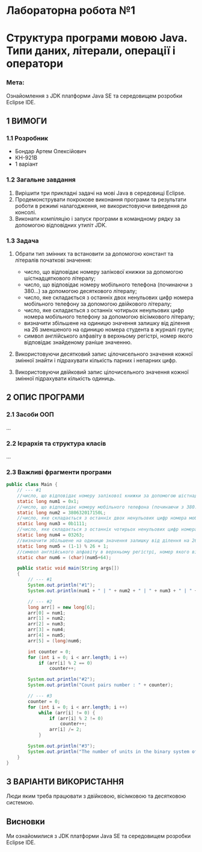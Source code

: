 # Лабораторна робота №1
# Структура програми мовою Java. Типи даних, літерали, операції і оператори

### Мета:
Ознайомлення з JDK платформи Java SE та середовищем розробки Eclipse IDE.

## 1 ВИМОГИ
### 1.1 Розробник
- Бондар Артем Олексiйович
- КН-921В
- 1 варiант

### 1.2 Загальне завдання
1. Вирішити три прикладні задачі на мові Java в середовищі Eclipse.
2. Продемонструвати покрокове виконання програми та результати роботи в режимі налагодження, не використовуючи виведення до консолі.
3. Виконати компіляцію і запуск програми в командному рядку за допомогою відповідних утиліт JDK.

### 1.3 Задача
1. Обрати тип змінних та встановити за допомогою констант та літералів початкові значення:
    - число, що відповідає номеру залікової книжки за допомогою шістнадцяткового літералу;
    - число, що відповідає номеру мобільного телефона (починаючи з 380...) за допомогою десяткового літералу;
    - число, яке складається з останніх двох ненульових цифр номера мобільного телефону за допомогою двійкового літералу;
    - число, яке складається з останніх чотирьох ненульових цифр номера мобільного телефону за допомогою вісімкового літералу;
    - визначити збільшене на одиницю значення залишку від ділення на 26 зменшеного на одиницю номера студента в журналі групи;
    - символ англійського алфавіту в верхньому регістрі, номер якого відповідає знайденому раніше значенню.
2. Використовуючи десятковий запис цілочисельного значення кожної змінної знайти і підрахувати кількість парних і непарних цифр.

3. Використовуючи двійковий запис цілочисельного значення кожної змінної підрахувати кількість одиниць.

## 2 ОПИС ПРОГРАМИ

### 2.1 Засоби ООП
...

### 2.2 Ієрархія та структура класів
...

### 2.3 Важливі фрагменти програми
```java
public class Main {
    // --- #1
    //число, що відповідає номеру залікової книжки за допомогою шістнадцяткового літералу;
    static long num1 = 0x1;
    //число, що відповідає номеру мобільного телефона (починаючи з 380...) за допомогою десяткового літералу;
    static long num2 = 380632017150L;
    //число, яке складається з останніх двох ненульових цифр номера мобільного телефону за допомогою двійкового літералу;
    static long num3 = 0b1111;
    //число, яке складається з останніх чотирьох ненульових цифр номера мобільного телефону за допомогою вісімкового літералу;
    static long num4 = 03263;
    //визначити збільшене на одиницю значення залишку від ділення на 26 зменшеного на одиницю номера студента в журналі групи;
    static long num5 = (1-1) % 26 + 1;
    //символ англійського алфавіту в верхньому регістрі, номер якого відповідає знайденому раніше значенню.
    static char num6 = (char)(num5+64);

    public static void main(String args[])
    {
        // --- #1
        System.out.println("#1");
        System.out.println(num1 + " | " + num2 + " | " + num3 + " | " + num4 + " | " + num5 + " | " + num6);

        // --- #2
        long arr[] = new long[6];
        arr[0] = num1;
        arr[1] = num2;
        arr[2] = num3;
        arr[3] = num4;
        arr[4] = num5;
        arr[5] = (long)num6;

        int counter = 0;
        for (int i = 0; i < arr.length; i ++)
            if (arr[i] % 2 == 0)
                counter++;

        System.out.println("#2");
        System.out.println("Count pairs number : " + counter);

        // --- #3
        counter = 0;
        for (int i = 0; i < arr.length; i ++)
            while (arr[i] != 0) {
                if (arr[i] % 2 != 0)
                    counter++;
                arr[i] /= 2;
            }

        System.out.println("#3");
        System.out.println("The number of units in the binary system of numbers : " + counter);
    }
}
```

## 3 ВАРІАНТИ ВИКОРИСТАННЯ
Люди яким треба працювати з двiйковою, вiсiмковою та десятковою системою.

## Висновки
Ми ознайомилися з JDK платформи Java SE та середовищем розробки Eclipse IDE.